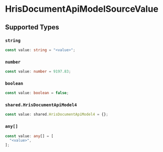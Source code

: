 # HrisDocumentApiModelSourceValue


## Supported Types

### `string`

```typescript
const value: string = "<value>";
```

### `number`

```typescript
const value: number = 9197.83;
```

### `boolean`

```typescript
const value: boolean = false;
```

### `shared.HrisDocumentApiModel4`

```typescript
const value: shared.HrisDocumentApiModel4 = {};
```

### `any[]`

```typescript
const value: any[] = [
  "<value>",
];
```

